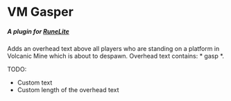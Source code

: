 # VM Gasper
##### A plugin for [RuneLite](https://runelite.net/)
Adds an overhead text above all players who are standing on a platform in Volcanic Mine which is about to despawn. Overhead text contains: * gasp *.

TODO: 
* Custom text
* Custom length of the overhead text